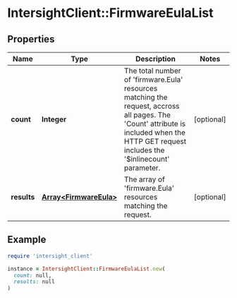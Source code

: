 # IntersightClient::FirmwareEulaList

## Properties

| Name | Type | Description | Notes |
| ---- | ---- | ----------- | ----- |
| **count** | **Integer** | The total number of &#39;firmware.Eula&#39; resources matching the request, accross all pages. The &#39;Count&#39; attribute is included when the HTTP GET request includes the &#39;$inlinecount&#39; parameter. | [optional] |
| **results** | [**Array&lt;FirmwareEula&gt;**](FirmwareEula.md) | The array of &#39;firmware.Eula&#39; resources matching the request. | [optional] |

## Example

```ruby
require 'intersight_client'

instance = IntersightClient::FirmwareEulaList.new(
  count: null,
  results: null
)
```

